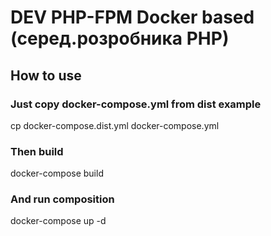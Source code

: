 # DEV PHP-FPM Docker based (серед.розробника PHP)

## How to use
### Just copy docker-compose.yml from dist example

cp docker-compose.dist.yml docker-compose.yml

### Then build

docker-compose build

### And run composition

docker-compose up -d